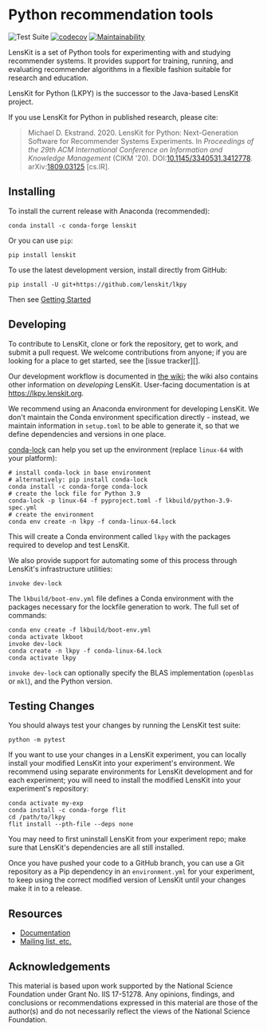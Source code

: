 # Python recommendation tools

![Test Suite](https://github.com/lenskit/lkpy/workflows/Test%20Suite/badge.svg)
[![codecov](https://codecov.io/gh/lenskit/lkpy/branch/master/graph/badge.svg)](https://codecov.io/gh/lenskit/lkpy)
[![Maintainability](https://api.codeclimate.com/v1/badges/c02098c161112e19c148/maintainability)](https://codeclimate.com/github/lenskit/lkpy/maintainability)

LensKit is a set of Python tools for experimenting with and studying recommender
systems.  It provides support for training, running, and evaluating recommender
algorithms in a flexible fashion suitable for research and education.

LensKit for Python (LKPY) is the successor to the Java-based LensKit project.

If you use LensKit for Python in published research, please cite:

> Michael D. Ekstrand. 2020.
> LensKit for Python: Next-Generation Software for Recommender Systems Experiments.
> In <cite>Proceedings of the 29th ACM International Conference on Information and Knowledge Management</cite> (CIKM '20).
> DOI:[10.1145/3340531.3412778](https://dx.doi.org/10.1145/3340531.3412778).
> arXiv:[1809.03125](https://arxiv.org/abs/1809.03125) [cs.IR].

## Installing

To install the current release with Anaconda (recommended):

    conda install -c conda-forge lenskit

Or you can use `pip`:

    pip install lenskit

To use the latest development version, install directly from GitHub:

    pip install -U git+https://github.com/lenskit/lkpy

Then see [Getting Started](https://lkpy.lenskit.org/en/latest/GettingStarted.html)

## Developing

[issues]: https://github.com/lenskit/lkpy/issues
[workflow]: https://github.com/lenskit/lkpy/wiki/DevWorkflow

To contribute to LensKit, clone or fork the repository, get to work, and submit
a pull request.  We welcome contributions from anyone; if you are looking for a
place to get started, see the [issue tracker][].

Our development workflow is documented in [the wiki][workflow]; the wiki also
contains other information on *developing* LensKit. User-facing documentation is
at <https://lkpy.lenskit.org>.

[conda-lock]: https://github.com/conda-incubator/conda-lock

We recommend using an Anaconda environment for developing LensKit.
We don't maintain the Conda environment specification directly - instead, we
maintain information in `setup.toml` to be able to generate it, so that we define
dependencies and versions in one place.

[conda-lock][] can help you set up the environment (replace `linux-64` with your platform):

    # install conda-lock in base environment
    # alternatively: pip install conda-lock
    conda install -c conda-forge conda-lock
    # create the lock file for Python 3.9
    conda-lock -p linux-64 -f pyproject.toml -f lkbuild/python-3.9-spec.yml
    # create the environment
    conda env create -n lkpy -f conda-linux-64.lock

This will create a Conda environment called `lkpy` with the packages required to develop and test
LensKit.

We also provide support for automating some of this process through LensKit's
infrastructure utilities:

    invoke dev-lock

The `lkbuild/boot-env.yml` file defines a Conda environment with the packages necessary
for the lockfile generation to work.  The full set of commands:

    conda env create -f lkbuild/boot-env.yml
    conda activate lkboot
    invoke dev-lock
    conda create -n lkpy -f conda-linux-64.lock
    conda activate lkpy

`invoke dev-lock` can optionally specify the BLAS implementation (`openblas` or `mkl`), and the
Python version.

## Testing Changes

You should always test your changes by running the LensKit test suite:

    python -m pytest

If you want to use your changes in a LensKit experiment, you can locally install
your modified LensKit into your experiment's environment.  We recommend using
separate environments for LensKit development and for each experiment; you will
need to install the modified LensKit into your experiment's repository:

    conda activate my-exp
    conda install -c conda-forge flit
    cd /path/to/lkpy
    flit install --pth-file --deps none

You may need to first uninstall LensKit from your experiment repo; make sure that
LensKit's dependencies are all still installed.

Once you have pushed your code to a GitHub branch, you can use a Git repository as
a Pip dependency in an `environment.yml` for your experiment, to keep using the
correct modified version of LensKit until your changes make it in to a release.

## Resources

- [Documentation](https://lkpy.lenskit.org)
- [Mailing list, etc.](https://lenskit.org/connect)

## Acknowledgements

This material is based upon work supported by the National Science Foundation
under Grant No. IIS 17-51278. Any opinions, findings, and conclusions or
recommendations expressed in this material are those of the author(s) and do not
necessarily reflect the views of the National Science Foundation.
